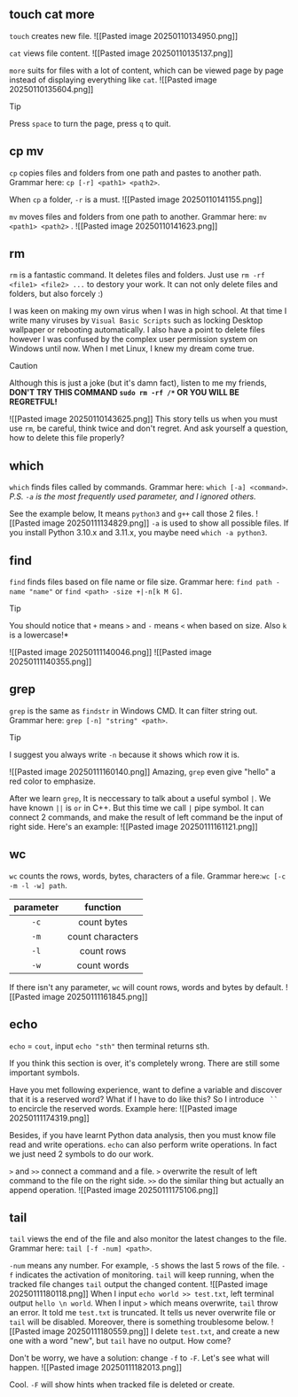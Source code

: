 ##  touch cat more
`touch` creates new file.
![[Pasted image 20250110134950.png]]

`cat` views file content.
![[Pasted image 20250110135137.png]]

`more` suits for files with a lot of content, which can be viewed page by page instead of displaying everything like `cat`.
![[Pasted image 20250110135604.png]]
>[!TIP] 
>Press `space` to turn the page, press `q` to quit.

## cp mv
`cp` copies files and folders from one path and pastes to another path. Grammar here: `cp [-r] <path1> <path2>`.

When `cp` a folder, `-r` is a must.
![[Pasted image 20250110141155.png]]

`mv` moves files and folders from one path to another. Grammar here: `mv <path1> <path2>` .
![[Pasted image 20250110141623.png]]

## rm
`rm` is a fantastic command. It deletes files and folders. Just use `rm -rf <file1> <file2> ...` to destory your work. It can not only delete files and folders, but also forcely :)

I was keen on making my own virus when I was in high school. At that time I write many viruses by `Visual Basic Scripts` such as locking Desktop wallpaper or rebooting automatically. I also have a point to delete files however I was confused by the complex user permission system on Windows until now. When I met Linux, I knew my dream come true. 

>[!CAUTION] 
>Although this is just a joke (but it's damn fact), listen to me my friends, **DON'T TRY THIS COMMAND `sudo rm -rf /*` OR YOU WILL BE REGRETFUL!**

![[Pasted image 20250110143625.png]]
This story tells us when you must use `rm`, be careful, think twice and don't regret. And ask yourself a question, how to delete this file properly?

## which
`which` finds files called by commands. Grammar here: `which [-a] <command>`.
*P.S. `-a` is the most frequently used parameter, and I ignored others.*

See the example below, It means `python3` and `g++` call those 2 files.
![[Pasted image 20250111134829.png]]
`-a` is used to show all possible files. If you install Python 3.10.x and 3.11.x, you maybe need `which -a python3`.

## find
`find` finds files based on file name or file size. Grammar here:  `find path -name "name"` or `find <path> -size +|-n[k M G]`.

>[!TIP] 
>You should notice that `+` means `>` and `-` means `<` when based on size. Also `k` is a lowercase!*

![[Pasted image 20250111140046.png]]
![[Pasted image 20250111140355.png]]

## grep
`grep` is the same as `findstr` in Windows CMD. It can filter string out. Grammar here:
`grep [-n] "string" <path>`.

>[!TIP]
>I suggest you always write `-n` because it shows which row it is.

![[Pasted image 20250111160140.png]]
Amazing, `grep` even give "hello" a red color to emphasize.

After we learn `grep`, It is neccessary to talk about a useful symbol `|`. We have known `||` is `or` in C++. But this time we call `|` pipe symbol. It can connect 2 commands, and make the result of left command be the input of right side. Here's an example:
![[Pasted image 20250111161121.png]]

## wc
`wc` counts the rows, words, bytes, characters of a file. Grammar here:`wc [-c -m -l -w] path`.

| parameter |     function     |
| :-------: | :--------------: |
|   `-c`    |   count bytes    |
|   `-m`    | count characters |
|   `-l`    |    count rows    |
|   `-w`    |   count words    |
If there isn't any parameter, `wc` will count rows, words and bytes by default.
![[Pasted image 20250111161845.png]]

## echo
`echo` = `cout`, input `echo "sth"` then terminal returns sth.

If you think this section is over, it's completely wrong. There are still some important symbols.

Have you met following experience, want to define a variable and discover that it is a reserved word? What if I have to do like this? So I introduce <code> `` </code> to encircle the reserved words. Example here:
![[Pasted image 20250111174319.png]]

Besides, if you have learnt Python data analysis, then you must know file read and write operations. `echo` can also perform write operations. In fact we just need 2 symbols to do our work.

`>` and `>>` connect a command and a file.
`>` overwrite the result of left command to the file on the right side.
`>>` do the similar thing but actually an append operation.
![[Pasted image 20250111175106.png]]

## tail
`tail` views the end of the file and also monitor the latest changes to the file. Grammar here: `tail [-f -num] <path>`.

`-num` means any number. For example, `-5` shows the last 5 rows of the file.
`-f` indicates the activation of monitoring. `tail` will keep running, when the tracked file changes `tail` output the changed content.
![[Pasted image 20250111180118.png]]
When I input `echo world >> test.txt`, left terminal output `hello \n world`. When I input `>` which means overwrite, `tail` throw an error. It told me `test.txt` is truncated. It tells us never overwrite file or `tail` will  be disabled. Moreover, there is something troublesome below.
![[Pasted image 20250111180559.png]]
I delete `test.txt`, and create a new one with a word "new", but `tail` have no output. How come?

Don't be worry, we have a solution: change  `-f` to `-F`. Let's see what will happen.
![[Pasted image 20250111182013.png]]

Cool. `-F` will show hints when tracked file is deleted or create.
